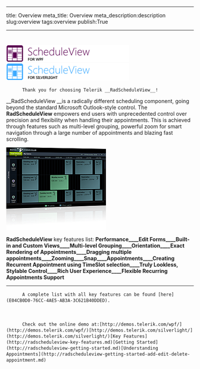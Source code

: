 ___
title: Overview
meta_title: Overview
meta_description:description
slug:overview
tags:overview
publish:True
___


# 

![RadScheduleView Logo](../Media/scheduleview_logo.png)![RadScheduleView Logo](../Media/scheduleview_silverlight_logo.png)


          Thank you for choosing Telerik __RadScheduleView__!
        

__RadScheduleView __is a radically different scheduling component, going beyond the standard Microsoft Outlook-style control. The __RadScheduleView__ empowers end users with unprecedented control over precision and flexibility when handling their appointments. This is achieved through features such as multi-level grouping, powerful zoom for smart navigation through a large number of appointments and blazing fast scrolling.
        

![](../Media/scheduleview_overview_030.png.png)

__RadScheduleView__ key features list:
        __Performance____Edit Forms____Built-in and Custom Views____Multi-level Grouping____Orientation____Exact Rendering of Appointments____Dragging multiple appointments____Zooming____Snap____Appointments____Creating Recurrent Appointment using TimeSlot selection____Truly Lookless, Stylable Control____Rich User Experience____Flexible Recurring Appointments Support__

____


          A complete list with all key features can be found [here](E04CB0D0-76CC-4AE5-AB3A-3C621B40DDED).
        


          Check out the online demo at:[http://demos.telerik.com/wpf/](http://demos.telerik.com/wpf/)[http://demos.telerik.com/silverlight/](http://demos.telerik.com/silverlight/)[Key Features](http://radscheduleview-key-features.md)[Getting Started](http://radscheduleview-getting-started.md)[Understanding Appointments](http://radscheduleview-getting-started-add-edit-delete-appointment.md)
